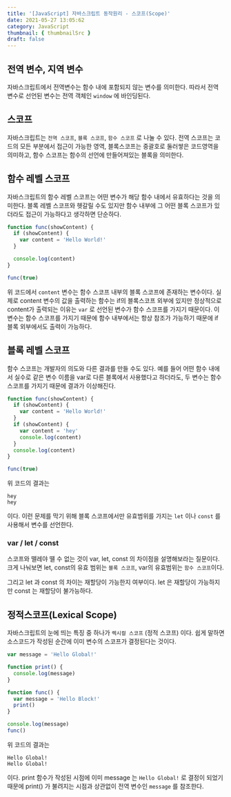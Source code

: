 ```yaml
---
title: '[JavaScript] 자바스크립트 동작원리 - 스코프(Scope)'
date: 2021-05-27 13:05:62
category: JavaScript
thumbnail: { thumbnailSrc }
draft: false
---
```


## 전역 변수, 지역 변수

자바스크립트에서 전역변수는 함수 내에 포함되지 않는 변수를 의미한다. 따라서 전역 변수로 선언된 변수는 전역 객체인 `window` 에 바인딩된다.

## 스코프

자바스크립트는 `전역 스코프`, `블록 스코프`, `함수 스코프` 로 나눌 수 있다. 전역 스코프는 코드의 모든 부분에서 접근이 가능한 영역, 블록스코프는 중괄호로 둘러쌓은 코드영역을 의미하고, 함수 스코프는 함수의 선언에 만들어져있는 블록을 의미한다.

## 함수 레벨 스코프

자바스크립트의 함수 레벨 스코프는 어떤 변수가 해당 함수 내에서 유효하다는 것을 의미한다. 블록 레벨 스코프와 헷갈릴 수도 있지만 함수 내부에 그 어떤 블록 스코프가 있더라도 접근이 가능하다고 생각하면 단순하다.

```js
function func(showContent) {
  if (showContent) {
    var content = 'Hello World!'
  }

  console.log(content)
}

func(true)
```

위 코드에서 `content` 변수는 함수 스코프 내부의 블록 스코프에 존재하는 변수이다. 실제로 content 변수의 값을 출력하는 함수는 if의 블록스코프 외부에 있지만 정상적으로 content가 출력되는 이유는 `var` 로 선언된 변수가 함수 스코프를 가지기 때문이다. 이 변수는 함수 스코프를 가지기 때문에 함수 내부에서는 항상 참조가 가능하기 때문에 if 블록 외부에서도 출력이 가능하다.

## 블록 레벨 스코프

함수 스코프는 개발자의 의도와 다른 결과를 만들 수도 있다. 예를 들어 어떤 함수 내에서 실수로 같은 변수 이름을 var로 다른 블록에서 사용했다고 하더라도, 두 변수는 함수 스코프를 가지기 때문에 결과가 이상해진다.

```js
function func(showContent) {
  if (showContent) {
    var content = 'Hello World!'
  }
  if (showContent) {
    var content = 'hey'
    console.log(content)
  }
  console.log(content)
}

func(true)
```

위 코드의 결과는

```
hey
hey
```

이다. 이런 문제를 막기 위해 블록 스코프에서만 유효범위를 가지는 `let` 이나 `const` 를 사용해서 변수를 선언한다.

### var / let / const

스코프와 뗄레야 뗼 수 없는 것이 var, let, const 의 차이점을 설명해보라는 질문이다. 크게 나눠보면 let, const의 유효 범위는 `블록 스코프`, var의 유효범위는 `함수 스코프`이다.

그리고 let 과 const 의 차이는 재할당이 가능한지 여부이다. let 은 재할당이 가능하지만 const 는 재할당이 불가능하다.

## 정적스코프(Lexical Scope)

자바스크립트의 눈에 띄는 특징 중 하나가 `렉시컬 스코프` (정적 스코프) 이다. 쉽게 말하면 소스코드가 작성된 순간에 이미 변수의 스코프가 결정된다는 것이다.

```js
var message = 'Hello Global!'

function print() {
  console.log(message)
}

function func() {
  var message = 'Hello Block!'
  print()
}

console.log(message)
func()
```

위 코드의 결과는

```
Hello Global!
Hello Global!
```

이다. print 함수가 작성된 시점에 이미 message 는 `Hello Global!` 로 결정이 되었기 때문에 print() 가 불려지는 시점과 상관없이 전역 변수인 `message` 를 참조한다.
